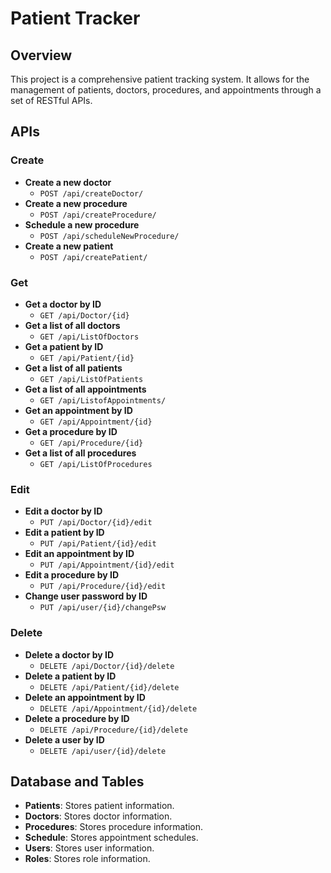 # Patient Tracker

## Overview

This project is a comprehensive patient tracking system. It allows for the management of patients, doctors, procedures, and appointments through a set of RESTful APIs.

## APIs

### Create
- **Create a new doctor**
  - `POST /api/createDoctor/`
- **Create a new procedure**
  - `POST /api/createProcedure/`
- **Schedule a new procedure**
  - `POST /api/scheduleNewProcedure/`
- **Create a new patient**
  - `POST /api/createPatient/`

### Get
- **Get a doctor by ID**
  - `GET /api/Doctor/{id}`
- **Get a list of all doctors**
  - `GET /api/ListOfDoctors`
- **Get a patient by ID**
  - `GET /api/Patient/{id}`
- **Get a list of all patients**
  - `GET /api/ListOfPatients`
- **Get a list of all appointments**
  - `GET /api/ListofAppointments/`
- **Get an appointment by ID**
  - `GET /api/Appointment/{id}`
- **Get a procedure by ID**
  - `GET /api/Procedure/{id}`
- **Get a list of all procedures**
  - `GET /api/ListOfProcedures`

### Edit
- **Edit a doctor by ID**
  - `PUT /api/Doctor/{id}/edit`
- **Edit a patient by ID**
  - `PUT /api/Patient/{id}/edit`
- **Edit an appointment by ID**
  - `PUT /api/Appointment/{id}/edit`
- **Edit a procedure by ID**
  - `PUT /api/Procedure/{id}/edit`
- **Change user password by ID**
  - `PUT /api/user/{id}/changePsw`

### Delete
- **Delete a doctor by ID**
  - `DELETE /api/Doctor/{id}/delete`
- **Delete a patient by ID**
  - `DELETE /api/Patient/{id}/delete`
- **Delete an appointment by ID**
  - `DELETE /api/Appointment/{id}/delete`
- **Delete a procedure by ID**
  - `DELETE /api/Procedure/{id}/delete`
- **Delete a user by ID**
  - `DELETE /api/user/{id}/delete`

## Database and Tables

- **Patients**: Stores patient information.
- **Doctors**: Stores doctor information.
- **Procedures**: Stores procedure information.
- **Schedule**: Stores appointment schedules.
- **Users**: Stores user information.
- **Roles**: Stores role information.
